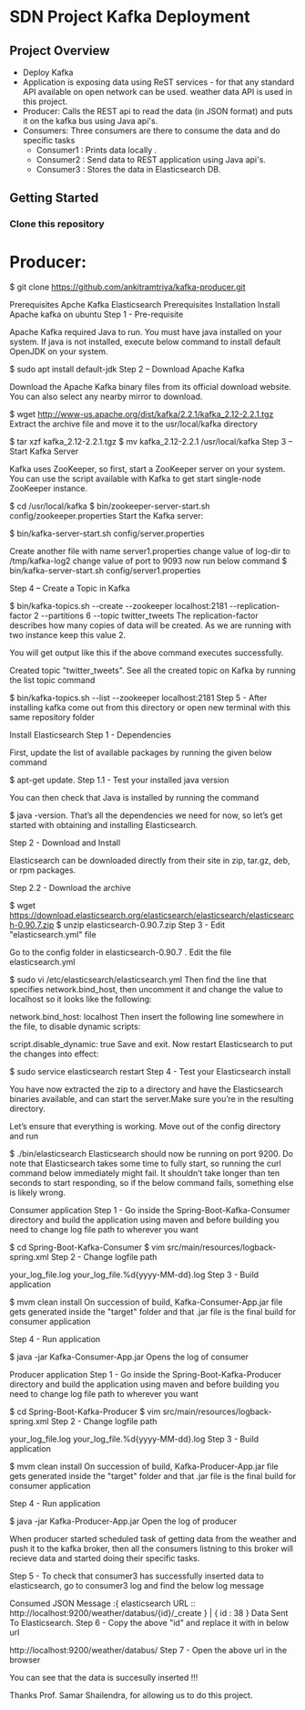 # SDN Project Kafka Deployment

## Project Overview
* Deploy Kafka
* Application is exposing data using ReST services - for that any standard API available on open network can be used. weather data API is used in this project.
* Producer: Calls the REST api to read the data (in JSON format) and puts it on the kafka bus using Java api's.
* Consumers: Three consumers are there to consume the data and do specific tasks
  * Consumer1 : Prints data locally .
  * Consumer2 : Send data to REST application using Java api's.
  * Consumer3 : Stores the data in Elasticsearch DB.

## Getting Started


### Clone this repository
# Producer:
$ git clone https://github.com/ankitramtriya/kafka-producer.git

Prerequisites
Apche Kafka
Elasticsearch
Prerequisites Installation
Install Apache kafka on ubuntu
Step 1 - Pre-requisite

Apache Kafka required Java to run. You must have java installed on your system. If java is not installed, execute below command to install default OpenJDK on your system.

$ sudo apt install default-jdk
Step 2 – Download Apache Kafka

Download the Apache Kafka binary files from its official download website. You can also select any nearby mirror to download.

$ wget http://www-us.apache.org/dist/kafka/2.2.1/kafka_2.12-2.2.1.tgz
Extract the archive file and move it to the usr/local/kafka directory

$ tar xzf kafka_2.12-2.2.1.tgz
$ mv kafka_2.12-2.2.1 /usr/local/kafka
Step 3 – Start Kafka Server

Kafka uses ZooKeeper, so first, start a ZooKeeper server on your system. You can use the script available with Kafka to get start single-node ZooKeeper instance.

$ cd /usr/local/kafka
$ bin/zookeeper-server-start.sh config/zookeeper.properties
Start the Kafka server:

$ bin/kafka-server-start.sh config/server.properties

Create another file with name server1.properties
change value of log-dir to /tmp/kafka-log2
change value of port to 9093
now run below command
$ bin/kafka-server-start.sh config/server1.properties

Step 4 – Create a Topic in Kafka

$ bin/kafka-topics.sh --create --zookeeper localhost:2181 --replication-factor 2 --partitions 6 --topic twitter_tweets
The replication-factor describes how many copies of data will be created. As we are running with two instance keep this value 2.



You will get output like this if the above command executes successfully.

Created topic "twitter_tweets".
See all the created topic on Kafka by running the list topic command

$ bin/kafka-topics.sh --list --zookeeper localhost:2181
Step 5 - After installing kafka come out from this directory or open new terminal with this same repository folder


Install Elasticsearch
Step 1 - Dependencies

First, update the list of available packages by running the given below command

$ apt-get update.
Step 1.1 - Test your installed java version

You can then check that Java is installed by running the command

$ java -version.
That’s all the dependencies we need for now, so let’s get started with obtaining and installing Elasticsearch.

Step 2 - Download and Install

Elasticsearch can be downloaded directly from their site in zip, tar.gz, deb, or rpm packages.

Step 2.2 - Download the archive

$ wget https://download.elasticsearch.org/elasticsearch/elasticsearch/elasticsearch-0.90.7.zip
$ unzip elasticsearch-0.90.7.zip
Step 3 - Edit "elasticsearch.yml" file

Go to the config folder in elasticsearch-0.90.7 . Edit the file elasticsearch.yml

$ sudo vi /etc/elasticsearch/elasticsearch.yml
Then find the line that specifies network.bind_host, then uncomment it and change the value to localhost so it looks like the following:

network.bind_host: localhost
Then insert the following line somewhere in the file, to disable dynamic scripts:

script.disable_dynamic: true
Save and exit. Now restart Elasticsearch to put the changes into effect:

$ sudo service elasticsearch restart
Step 4 - Test your Elasticsearch install

You have now extracted the zip to a directory and have the Elasticsearch binaries available, and can start the server.Make sure you’re in the resulting directory.

Let’s ensure that everything is working. Move out of the config directory and run

$ ./bin/elasticsearch
Elasticsearch should now be running on port 9200. Do note that Elasticsearch takes some time to fully start, so running the curl command below immediately might fail. It shouldn’t take longer than ten seconds to start responding, so if the below command fails, something else is likely wrong.



Consumer application
Step 1 - Go inside the Spring-Boot-Kafka-Consumer directory and build the application using maven and before building you need to change log file path to wherever you want

$ cd Spring-Boot-Kafka-Consumer
$ vim src/main/resources/logback-spring.xml
Step 2 - Change logfile path

<file>your_log_file.log</file>
<fileNamePattern>your_log_file.%d{yyyy-MM-dd}.log</fileNamePattern>
Step 3 - Build application

$ mvm clean install
On succession of build, Kafka-Consumer-App.jar file gets generated inside the "target" folder and that .jar file is the final build for consumer application

Step 4 - Run application

$ java -jar Kafka-Consumer-App.jar
Opens the log of consumer

Producer application
Step 1 - Go inside the Spring-Boot-Kafka-Producer directory and build the application using maven and before building you need to change log file path to wherever you want

$ cd Spring-Boot-Kafka-Producer
$ vim src/main/resources/logback-spring.xml
Step 2 - Change logfile path

<file>your_log_file.log</file>
<fileNamePattern>your_log_file.%d{yyyy-MM-dd}.log</fileNamePattern>
Step 3 - Build application

$ mvm clean install
On succession of build, Kafka-Producer-App.jar file gets generated inside the "target" folder and that .jar file is the final build for consumer application

Step 4 - Run application

$ java -jar Kafka-Producer-App.jar
Open the log of producer

When producer started scheduled task of getting data from the weather and push it to the kafka broker, then all the consumers listning to this broker will recieve data and started doing their specific tasks.

Step 5 - To check that consumer3 has successfully inserted data to elasticsearch, go to consumer3 log and find the below log message

Consumed JSON Message :{ elasticsearch URL :: http://localhost:9200/weather/databus/{id}/_create } | { id : 38 } Data Sent To Elasticsearch.
Step 6 - Copy the above "id" and replace it with in below url

http://localhost:9200/weather/databus/<id>
Step 7 - Open the above url in the browser

You can see that the data is succesully inserted !!!

Thanks
Prof. Samar Shailendra, for allowing us to do this project.
